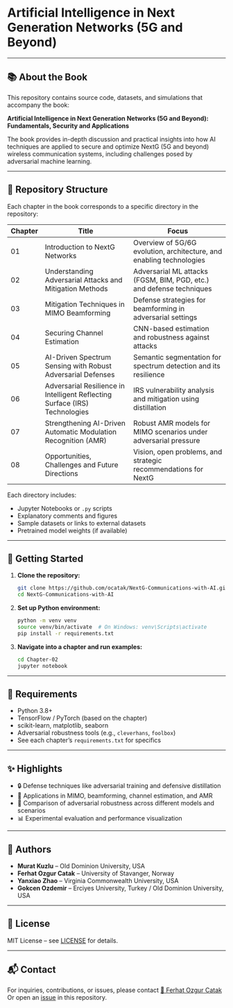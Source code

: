 # Artificial Intelligence in Next Generation Networks (5G and Beyond)

---

## 📚 About the Book

This repository contains source code, datasets, and simulations that accompany the book:

**Artificial Intelligence in Next Generation Networks (5G and Beyond): Fundamentals, Security and Applications**

The book provides in-depth discussion and practical insights into how AI techniques are applied to secure and optimize NextG (5G and beyond) wireless communication systems, including challenges posed by adversarial machine learning.

---

## 📂 Repository Structure

Each chapter in the book corresponds to a specific directory in the repository:

| Chapter | Title                                                                       | Focus                                                                |
| ------- | --------------------------------------------------------------------------- | -------------------------------------------------------------------- |
| 01      | Introduction to NextG Networks                                              | Overview of 5G/6G evolution, architecture, and enabling technologies |
| 02      | Understanding Adversarial Attacks and Mitigation Methods                    | Adversarial ML attacks (FGSM, BIM, PGD, etc.) and defense techniques |
| 03      | Mitigation Techniques in MIMO Beamforming                                   | Defense strategies for beamforming in adversarial settings           |
| 04      | Securing Channel Estimation                                                 | CNN-based estimation and robustness against attacks                  |
| 05      | AI-Driven Spectrum Sensing with Robust Adversarial Defenses                 | Semantic segmentation for spectrum detection and its resilience      |
| 06      | Adversarial Resilience in Intelligent Reflecting Surface (IRS) Technologies | IRS vulnerability analysis and mitigation using distillation         |
| 07      | Strengthening AI-Driven Automatic Modulation Recognition (AMR)              | Robust AMR models for MIMO scenarios under adversarial pressure      |
| 08      | Opportunities, Challenges and Future Directions                             | Vision, open problems, and strategic recommendations for NextG       |

Each directory includes:

* Jupyter Notebooks or `.py` scripts
* Explanatory comments and figures
* Sample datasets or links to external datasets
* Pretrained model weights (if available)

---

## 🚀 Getting Started

1. **Clone the repository:**

   ```bash
   git clone https://github.com/ocatak/NextG-Communications-with-AI.git
   cd NextG-Communications-with-AI
   ```

2. **Set up Python environment:**

   ```bash
   python -m venv venv
   source venv/bin/activate  # On Windows: venv\Scripts\activate
   pip install -r requirements.txt
   ```

3. **Navigate into a chapter and run examples:**

   ```bash
   cd Chapter-02
   jupyter notebook
   ```

---

## 📌 Requirements

* Python 3.8+
* TensorFlow / PyTorch (based on the chapter)
* scikit-learn, matplotlib, seaborn
* Adversarial robustness tools (e.g., `cleverhans`, `foolbox`)
* See each chapter’s `requirements.txt` for specifics

---

## ✨ Highlights

* 🔒 Defense techniques like adversarial training and defensive distillation
* 📶 Applications in MIMO, beamforming, channel estimation, and AMR
* 🎯 Comparison of adversarial robustness across different models and scenarios
* 📊 Experimental evaluation and performance visualization

---

## 👥 Authors

* **Murat Kuzlu** – Old Dominion University, USA
* **Ferhat Ozgur Catak** – University of Stavanger, Norway
* **Yanxiao Zhao** – Virginia Commonwealth University, USA
* **Gokcen Ozdemir** – Erciyes University, Turkey / Old Dominion University, USA

---

## 📄 License

MIT License – see [LICENSE](./LICENSE) for details.

---

## 📬 Contact

For inquiries, contributions, or issues, please contact
[📧 Ferhat Ozgur Catak](mailto:ocatak@gmail.com)
Or open an [issue](https://github.com/ocatak/NextG-Communications-with-AI/issues) in this repository.
